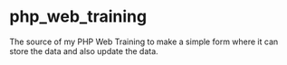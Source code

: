 # php_web_training
The source of my PHP Web Training to make a simple form where it can store the data and also update the data.
